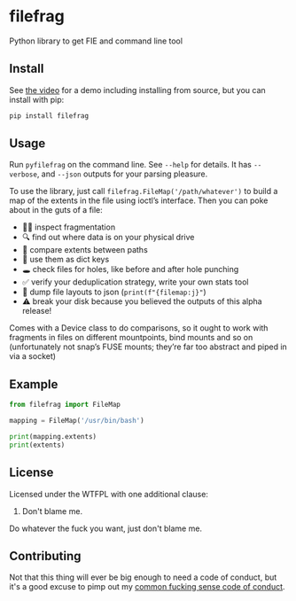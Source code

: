 # filefrag

Python library to get FIE and command line tool

## Install

See [the video](https://asciinema.org/a/681791) for a demo including installing
from source, but you can install with pip:

```sh
pip install filefrag
```

## Usage

Run `pyfilefrag` on the command line. See `--help` for details. It has
`--verbose`, and `--json` outputs for your parsing pleasure.

To use the library, just call `filefrag.FileMap('/path/whatever')` to build a map
of the extents in the file using ioctl’s interface. Then you can poke about in
the guts of a file:

* ⛓️‍💥 inspect fragmentation
* 🔍 find out where data is on your physical drive
* 🟰 compare extents between paths
* 📔 use them as dict keys
* 🕳️ check files for holes, like before and after hole punching
* ✅ verify your deduplication strategy, write your own stats tool
* 💩 dump file layouts to json (`print(f"{filemap:j}"`)
* ⚠️ break your disk because you believed the outputs of this alpha release!

Comes with a Device class to do comparisons, so it ought to work with fragments
in files on different mountpoints, bind mounts and so on (unfortunately not
snap’s FUSE mounts; they’re far too abstract and piped in via a socket)

## Example

```python
from filefrag import FileMap

mapping = FileMap('/usr/bin/bash')

print(mapping.extents)
print(extents)
```

## License

Licensed under the WTFPL with one additional clause:

1. Don't blame me.

Do whatever the fuck you want, just don't blame me.

## Contributing

Not that this thing will ever be big enough to need a code of conduct, but it's
a good excuse to pimp out my
[common fucking sense code of conduct](https://github.com/bitplane/CFS-CoC/blob/main/code_of_conduct.md).
